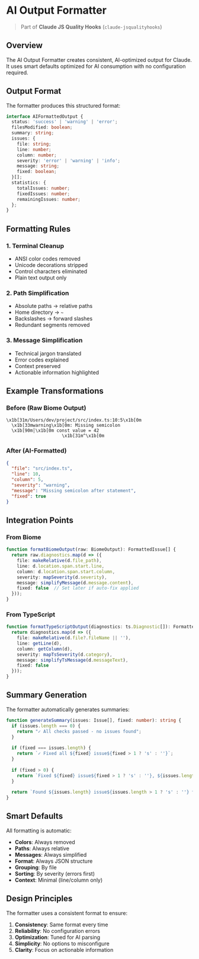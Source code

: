 # AI Output Formatter

> Part of **Claude JS Quality Hooks** (`claude-jsqualityhooks`)

## Overview

The AI Output Formatter creates consistent, AI-optimized output for Claude. It uses smart defaults optimized for AI consumption with no configuration required.

## Output Format

The formatter produces this structured format:

```typescript
interface AIFormattedOutput {
  status: 'success' | 'warning' | 'error';
  filesModified: boolean;
  summary: string;
  issues: {
    file: string;
    line: number;
    column: number;
    severity: 'error' | 'warning' | 'info';
    message: string;
    fixed: boolean;
  }[];
  statistics: {
    totalIssues: number;
    fixedIssues: number;
    remainingIssues: number;
  };
}
```

## Formatting Rules

### 1. Terminal Cleanup
- ANSI color codes removed
- Unicode decorations stripped
- Control characters eliminated
- Plain text output only

### 2. Path Simplification
- Absolute paths → relative paths
- Home directory → `~`
- Backslashes → forward slashes
- Redundant segments removed

### 3. Message Simplification
- Technical jargon translated
- Error codes explained
- Context preserved
- Actionable information highlighted

## Example Transformations

### Before (Raw Biome Output)
```
\x1b[31m/Users/dev/project/src/index.ts:10:5\x1b[0m
  \x1b[33mwarning\x1b[0m: Missing semicolon
  \x1b[90m│\x1b[0m const value = 42
                     \x1b[31m^\x1b[0m
```

### After (AI-Formatted)
```json
{
  "file": "src/index.ts",
  "line": 10,
  "column": 5,
  "severity": "warning",
  "message": "Missing semicolon after statement",
  "fixed": true
}
```

## Integration Points

### From Biome
```typescript
function formatBiomeOutput(raw: BiomeOutput): FormattedIssue[] {
  return raw.diagnostics.map(d => ({
    file: makeRelative(d.file_path),
    line: d.location.span.start.line,
    column: d.location.span.start.column,
    severity: mapSeverity(d.severity),
    message: simplifyMessage(d.message.content),
    fixed: false  // Set later if auto-fix applied
  }));
}
```

### From TypeScript
```typescript
function formatTypeScriptOutput(diagnostics: ts.Diagnostic[]): FormattedIssue[] {
  return diagnostics.map(d => ({
    file: makeRelative(d.file?.fileName || ''),
    line: getLine(d),
    column: getColumn(d),
    severity: mapTsSeverity(d.category),
    message: simplifyTsMessage(d.messageText),
    fixed: false
  }));
}
```

## Summary Generation

The formatter automatically generates summaries:

```typescript
function generateSummary(issues: Issue[], fixed: number): string {
  if (issues.length === 0) {
    return "✓ All checks passed - no issues found";
  }
  
  if (fixed === issues.length) {
    return `✓ Fixed all ${fixed} issue${fixed > 1 ? 's' : ''}`;
  }
  
  if (fixed > 0) {
    return `Fixed ${fixed} issue${fixed > 1 ? 's' : ''}, ${issues.length - fixed} remaining`;
  }
  
  return `Found ${issues.length} issue${issues.length > 1 ? 's' : ''} to review`;
}
```

## Smart Defaults

All formatting is automatic:
- **Colors**: Always removed
- **Paths**: Always relative
- **Messages**: Always simplified
- **Format**: Always JSON structure
- **Grouping**: By file
- **Sorting**: By severity (errors first)
- **Context**: Minimal (line/column only)

## Design Principles

The formatter uses a consistent format to ensure:
1. **Consistency**: Same format every time
2. **Reliability**: No configuration errors
3. **Optimization**: Tuned for AI parsing
4. **Simplicity**: No options to misconfigure
5. **Clarity**: Focus on actionable information